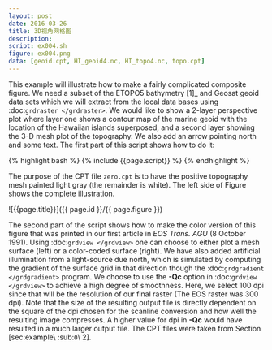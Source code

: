 ```yaml
---
layout: post
date: 2016-03-26
title: 3D视角网格图
description:
script: ex004.sh
figure: ex004.png
data: [geoid.cpt, HI_geoid4.nc, HI_topo4.nc, topo.cpt]
---
```


This example will illustrate how to make a fairly complicated composite
figure. We need a subset of the ETOPO5 bathymetry [1]_ and Geosat geoid
data sets which we will extract from the local data bases using
:doc:`grdraster </grdraster>`. We would like to show a
2-layer perspective plot where layer one shows a contour map of the
marine geoid with the location of the Hawaiian islands superposed, and a
second layer showing the 3-D mesh plot of the topography. We also add an
arrow pointing north and some text. The first part of this script shows
how to do it:

{% highlight bash %}
{% include {{page.script}} %}
{% endhighlight %}

The purpose of the CPT file ``zero.cpt`` is to have the positive topography
mesh painted light gray (the remainder is white). The left side of
Figure shows the complete illustration.

![{{page.title}}]({{ page.id }}/{{ page.figure }})

The second part of the script shows how to make the color version of
this figure that was printed in our first article in *EOS Trans. AGU* (8
October 1991). Using :doc:`grdview </grdview>` one can
choose to either plot a mesh surface (left) or a color-coded surface
(right). We have also added artificial illumination from a light-source
due north, which is simulated by computing the gradient of the surface
grid in that direction though the
:doc:`grdgradient </grdgradient>` program. We choose to
use the **-Qc** option in :doc:`grdview </grdview>` to
achieve a high degree of smoothness. Here, we select 100 dpi since that
will be the resolution of our final raster (The EOS raster was 300 dpi).
Note that the size of the resulting output file is directly dependent on
the square of the dpi chosen for the scanline conversion and how well
the resulting image compresses. A higher value for dpi in **-Qc** would
have resulted in a much larger output file. The CPT files were taken
from Section [sec:example\ :sub:`0`\ 2].
